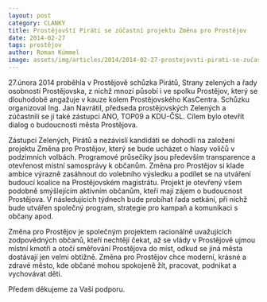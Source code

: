 ```yaml
---
layout: post
category: CLANKY
title: Prostějovští Piráti se zúčastní projektu Změna pro Prostějov
date: 2014-02-27
tags: prostějov
author: Roman Kümmel
image: assets/img/articles/2014/2014-02-27-prostejovsti-pirati-se-zučastní-projektu-zmena-pro-prostejov.jpg   #751x422 pixelu
---
```

27.února 2014 proběhla v Prostějově schůzka Pirátů, Strany zelených a řady osobností Prostějovska, z nichž mnozí působí i ve spolku Prostějov, který se dlouhodobě angažuje v kauze kolem Prostějovského KasCentra. Schůzku organizoval Ing. Jan Navrátil, předseda prostějovských Zelených a zúčastnili se jí také zástupci ANO, TOP09 a KDU-ČSL. Cílem bylo otevřít dialog o budoucnosti města Prostějova.

Zástupci Zelených, Pirátů a nezávislí kandidáti se dohodli na založení projektu Změna pro Prostějov, který se bude ucházet o hlasy voličů v podzimních volbách. Programové průsečíky jsou především transparence a otevřenost místní samosprávy k občanům. Změna pro Prostějov si klade ambice výrazně zasáhnout do volebního výsledku a podílet se na utváření budoucí koalice na Prostějovském magistrátu. Projekt je otevřený všem podobně smýšlejícím aktivním občanům, kteří mají zájem o budoucnost Prostějova. V následujících týdnech bude probíhat řada setkání, při nichž bude utvářen společný program, strategie pro kampaň a komunikaci s občany apod.

Změna pro Prostějov je společným projektem racionálně uvažujících zodpovědných občanů, kteří nechtějí čekat, až se vlády v Prostějově ujmou místní kmotři a otočí směřování Prostějova do míst, odkud se jiná města dostávají jen velmi obtížně. Změna pro Prostějov chce moderní, krásné a zdravé město, kde občané mohou spokojeně žít, pracovat, podnikat a vychovávat děti.

Předem děkujeme za Vaši podporu.
